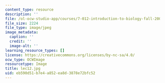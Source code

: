 ```yaml
---
content_type: resource
description: ''
file: /ol-ocw-studio-app/courses/7-012-introduction-to-biology-fall-2004/eb590d51b7e4a852ea8d3878e72bfc52_lec12.jpg
file_size: 2224
file_type: image/jpeg
image_metadata:
  caption: ''
  credit: ''
  image-alt: ''
learning_resource_types: []
license: https://creativecommons.org/licenses/by-nc-sa/4.0/
ocw_type: OCWImage
resourcetype: Image
title: lec12.jpg
uid: eb590d51-b7e4-a852-ea8d-3878e72bfc52
---
```

